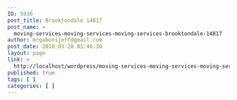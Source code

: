 ```yaml
---
ID: 5936
post_title: Brooktondale 14817
post_name: >
  moving-services-moving-services-moving-services-brooktondale-14817
author: mrgabonijeff@gmail.com
post_date: 2018-03-28 01:46:30
layout: page
link: >
  http://localhost/wordpress/moving-services-moving-services-moving-services-brooktondale-14817/
published: true
tags: [ ]
categories: [ ]
---
```

